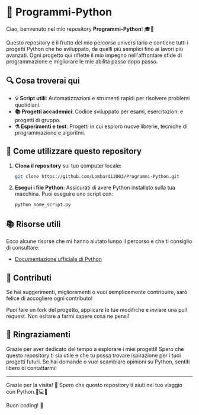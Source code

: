 # 📂 Programmi-Python

Ciao, benvenuto nel mio repository **Programmi-Python**! 🎓🐍 

Questo repository è il frutto del mio percorso universitario e contiene tutti i progetti Python che ho sviluppato, da quelli più semplici fino ai lavori più avanzati. Ogni progetto qui riflette il mio impegno nell'affrontare sfide di programmazione e migliorare le mie abilità passo dopo passo.

## 🔍 Cosa troverai qui

- **💡 Script utili**: Automatizzazioni e strumenti rapidi per risolvere problemi quotidiani.
- **📚 Progetti accademici**: Codice sviluppato per esami, esercitazioni e progetti di gruppo.
- **⚗️ Esperimenti e test**: Progetti in cui esploro nuove librerie, tecniche di programmazione e algoritmi.

## 🚀 Come utilizzare questo repository

1. **Clona il repository** sul tuo computer locale:

    ```bash
    git clone https://github.com/Lombardi2003/Programmi-Python.git
    ```
    
2. **Esegui i file Python**: Assicurati di avere Python installato sulla tua macchina. Puoi eseguire uno script con:

    ```bash
    python nome_script.py
    ```

## 📚 Risorse utili

Ecco alcune risorse che mi hanno aiutato lungo il percorso e che ti consiglio di consultare:

- [Documentazione ufficiale di Python](https://docs.python.org/3/)

## 💬 Contributi

Se hai suggerimenti, miglioramenti o vuoi semplicemente contribuire, sarò felice di accogliere ogni contributo!  

Puoi fare un fork del progetto, applicare le tue modifiche e inviare una pull request. Non esitare a farmi sapere cosa ne pensi!

## 🎉 Ringraziamenti

Grazie per aver dedicato del tempo a esplorare i miei progetti! Spero che questo repository ti sia utile e che tu possa trovare ispirazione per i tuoi progetti futuri. Se hai domande o vuoi scambiare opinioni su Python, sentiti libero di contattarmi!

---
Grazie per la visita! 🎉 Spero che questo repository ti aiuti nel tuo viaggio con Python.🐍💻✨

Buon coding! 🚀
